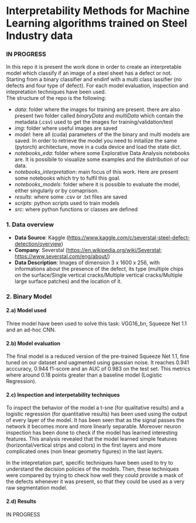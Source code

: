 # Interpretability Methods for Machine Learning algorithms trained on Steel Industry data 

### IN PROGRESS

In this repo it is present the work done in order to create an interpretable model which classify if an image of a steel sheet has a defect or not. Starting from a binary classifier and endinf with a multi class lassifier (no defects and four type of defect). For each model evaluation, inspection and intepretation techniques have been used. <br>
The structure of the repo is the following: <br>
- *data*: folder where the images for training are present. there are also present two folder called *binaryData* and *multiData* which contain the metadata (.csv) used to get the images for training/validation/test
- *img*: folder where useful images are saved
- *model*: here all (cuda) parameters of the the binary and multi models are saved. In order to retrieve the model you need to initailize the same (pytorch) architecture, move in a cuda device and load the state dict.
- *notebooks_eda*: folder where some Explorative Data Analysis notebooks are. It is possibile to visualize some examples and the distribution of our data.
- *notebooks_interpretation*: main focus of this work. Here are present some notebooks which try to fulfil this goal.
- *notebooks_models*: folder where it is possible to evaluate the model, either singularly or by comaprison.
- *results*: where some .csv or .txt files are saved
- *scripts*: python scripts used to train models
- *src*: where python functions or classes are defined 



### 1. Data overview
    
- **Data Source**: Kaggle (https://www.kaggle.com/c/severstal-steel-defect-detection/overview) <br>
- **Company**: Severstal (https://en.wikipedia.org/wiki/Severstal; https://www.severstal.com/eng/about/) <br>
- **Data Description**: Images of dimension 3 x 1600 x 256, with informations about the presence of the defect, its type (multiple chips on the surface/Single vertical cracks/Multiple vertical cracks/Multiple large surface patches) and the location of it.

### 2. Binary Model
#### 2.a) Model used
Three model have been used to solve this task: VGG16_bn, Squeeze Net 1.1 and an ad-hoc CNN. 
#### 2.b) Model evaluation
The final model is a reduced version of the pre-trained Squeeze Net 1.1, fine tuned on our dataset and uagmented using gaussian noise. It reaches 0.941 acccuracy, 0.944 f1-score and an AUC of 0.983 on the test set. This metrics where around 0.18 points greater than a baseline model (Logistic Regression).
#### 2.c) Inspection and interpetability techniques
To inspect the behavior of the model a t-sne (for qualitative results) and a logistic regression (for quantitative results) has been used using the output of every layer of the model. It has been seen that as the signal passes the network it becomes more and more linearly separable. Moreover neuron inspection has been done to check if the model has learned interesting features. This analysis revealed that the model learned simple features (horizontal/vertical strips and colors) in the first layers and more complicated ones  (non linear geometry figures) in the last layers. 

In the intepretation part, specific techniques have been used to try to understand the decision policies of the models. Then, these techniques were compared by trying to check how well they could provide a mask of the defects whenever it was present, so that they could be used as a very raw segmentation model.

#### 2.d) Results
IN PROGRESS
